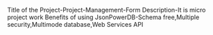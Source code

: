 Title of the Project-Project-Management-Form
Description-It is micro project work
Benefits of using JsonPowerDB-Schema free,Multiple security,Multimode database,Web Services API

